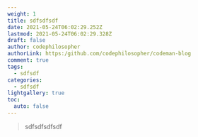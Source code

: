 ```yaml
---
weight: 1
title: sdfsdfsdf
date: 2021-05-24T06:02:29.252Z
lastmod: 2021-05-24T06:02:29.328Z
draft: false
author: codephilosopher
authorLink: https:/github.com/codephilosopher/codeman-blog
comment: true
tags:
  - sdfsdf
categories:
  - sdfsdf
lightgallery: true
toc:
  auto: false
---
```

> sdfsdfsdfsdf